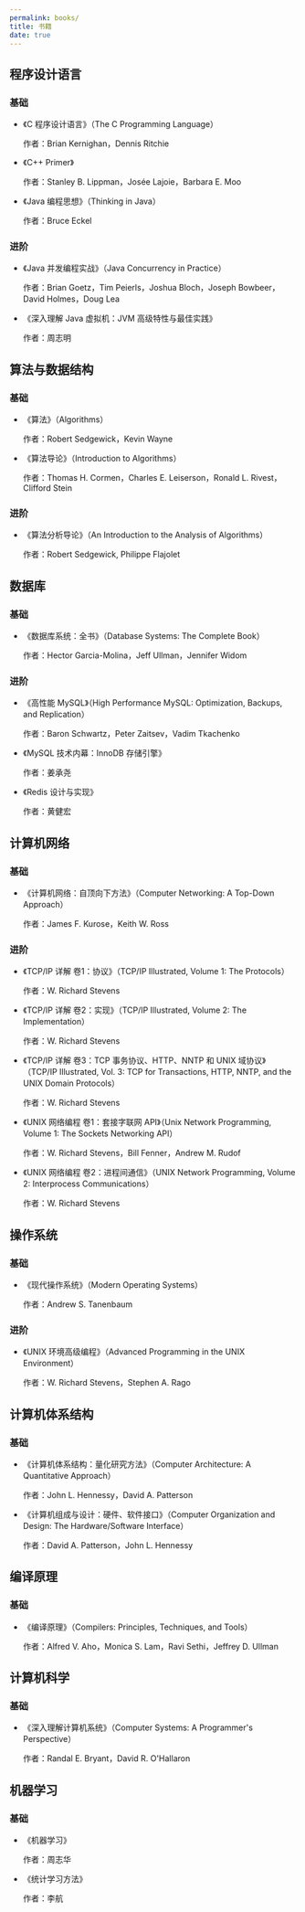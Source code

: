 ```yaml
---
permalink: books/
title: 书籍
date: true
---
```


## 程序设计语言

### 基础

- 《C 程序设计语言》（The C Programming Language）

  作者：Brian Kernighan，Dennis Ritchie

- 《C++ Primer》

  作者：Stanley B. Lippman，Josée Lajoie，Barbara E. Moo

- 《Java 编程思想》（Thinking in Java）

  作者：Bruce Eckel

### 进阶

- 《Java 并发编程实战》（Java Concurrency in Practice）

  作者：Brian Goetz，Tim Peierls，Joshua Bloch，Joseph Bowbeer，David Holmes，Doug Lea

- 《深入理解 Java 虚拟机：JVM 高级特性与最佳实践》

  作者：周志明

## 算法与数据结构

### 基础

- 《算法》（Algorithms）

  作者：Robert Sedgewick，Kevin Wayne

- 《算法导论》（Introduction to Algorithms）

  作者：Thomas H. Cormen，Charles E. Leiserson，Ronald L. Rivest，Clifford Stein

### 进阶

- 《算法分析导论》（An Introduction to the Analysis of Algorithms）

  作者：Robert Sedgewick, Philippe Flajolet

## 数据库

### 基础

- 《数据库系统：全书》（Database Systems: The Complete Book）

  作者：Hector Garcia-Molina，Jeff Ullman，Jennifer Widom

### 进阶

- 《高性能 MySQL》（High Performance MySQL: Optimization, Backups, and Replication）

  作者：Baron Schwartz，Peter Zaitsev，Vadim Tkachenko

- 《MySQL 技术内幕：InnoDB 存储引擎》

  作者：姜承尧

- 《Redis 设计与实现》

  作者：黄健宏

## 计算机网络

### 基础

- 《计算机网络：自顶向下方法》（Computer Networking: A Top-Down Approach）

  作者：James F. Kurose，Keith W. Ross

### 进阶

- 《TCP/IP 详解 卷1：协议》（TCP/IP Illustrated, Volume 1: The Protocols）

  作者：W. Richard Stevens

- 《TCP/IP 详解 卷2：实现》（TCP/IP Illustrated, Volume 2: The Implementation）

  作者：W. Richard Stevens

- 《TCP/IP 详解 卷3：TCP 事务协议、HTTP、NNTP 和 UNIX 域协议》（TCP/IP Illustrated, Vol. 3: TCP for Transactions, HTTP, NNTP, and the UNIX Domain Protocols）

  作者：W. Richard Stevens

- 《UNIX 网络编程 卷1：套接字联网 API》（Unix Network Programming, Volume 1: The Sockets Networking API）

  作者：W. Richard Stevens，Bill Fenner，Andrew M. Rudof

- 《UNIX 网络编程 卷2：进程间通信》（UNIX Network Programming, Volume 2: Interprocess Communications）

  作者：W. Richard Stevens

## 操作系统

### 基础

- 《现代操作系统》（Modern Operating Systems）

  作者：Andrew S. Tanenbaum

### 进阶

- 《UNIX 环境高级编程》（Advanced Programming in the UNIX Environment）

  作者：W. Richard Stevens，Stephen A. Rago

## 计算机体系结构

### 基础

- 《计算机体系结构：量化研究方法》（Computer Architecture: A Quantitative Approach）

  作者：John L. Hennessy，David A. Patterson

- 《计算机组成与设计：硬件、软件接口》（Computer Organization and Design: The Hardware/Software Interface）

  作者：David A. Patterson，John L. Hennessy

## 编译原理

### 基础

- 《编译原理》（Compilers: Principles, Techniques, and Tools）

  作者：Alfred V. Aho，Monica S. Lam，Ravi Sethi，Jeffrey D. Ullman

## 计算机科学

### 基础

- 《深入理解计算机系统》（Computer Systems: A Programmer's Perspective）

  作者：Randal E. Bryant，David R. O'Hallaron

## 机器学习

### 基础

- 《机器学习》

  作者：周志华

- 《统计学习方法》

  作者：李航
